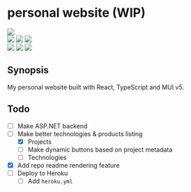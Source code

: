# personal website (WIP)

[![](https://img.shields.io/github/license/tappitikarrass/personal-website)](#)
<br>
[![](https://img.shields.io/badge/-pnpm-pnpm?logo=pnpm&logoColor=&colorB=black)](#)
[![](https://img.shields.io/badge/-ESLint-4B32C3?logo=ESLint&logoColor=white)](#)
[![](https://img.shields.io/badge/-Prettier-F7B93E?logo=Prettier&logoColor=black)](#)
<br>
[![](https://img.shields.io/badge/-TypeScript-3178C6?logo=TypeScript&logoColor=&colorB=white)](#)
[![](https://img.shields.io/badge/-React-React?logo=React&colorA=black&colorB=black&logoColor=61DAFB)](#)
[![](https://img.shields.io/badge/-MUI%20v5-3178C6?logo=MUI&logoColor=white&colorB=007FFF)](#)

## Synopsis

My personal website built with React, TypeScript and MUI v5.

## Todo

- [ ] Make ASP.NET backend
- [ ] Make better technologies & products listing
  - [x] Projects
  - [ ] Make dynamic buttons based on project metadata
  - [ ] Technologies
- [x] Add repo readme rendering feature
- [ ] Deploy to Heroku
  - [ ] Add `heroku.yml`

<!-- ## create-react-app readme -->
<!---->
<!-- ### Available Scripts -->
<!---->
<!-- In the project directory, you can run: -->
<!---->
<!-- #### `npm start` -->
<!---->
<!-- Runs the app in the development mode.\ -->
<!-- Open [http://localhost:3000](http://localhost:3000) to view it in the browser. -->
<!---->
<!-- The page will reload if you make edits.\ -->
<!-- You will also see any lint errors in the console. -->
<!---->
<!-- #### `npm test` -->
<!---->
<!-- Launches the test runner in the interactive watch mode.\ -->
<!-- See the section about [running tests](https://facebook.github.io/create-react-app/docs/running-tests) for more information. -->
<!---->
<!-- #### `npm run build` -->
<!---->
<!-- Builds the app for production to the `build` folder.\ -->
<!-- It correctly bundles React in production mode and optimizes the build for the best performance. -->
<!---->
<!-- The build is minified and the filenames include the hashes.\ -->
<!-- Your app is ready to be deployed! -->
<!---->
<!-- See the section about [deployment](https://facebook.github.io/create-react-app/docs/deployment) for more information. -->

<!-- ### `npm run eject` -->
<!---->
<!-- **Note: this is a one-way operation. Once you `eject`, you can’t go back!** -->
<!---->
<!-- If you aren’t satisfied with the build tool and configuration choices, you can `eject` at any time. This command will remove the single build dependency from your project. -->
<!---->
<!-- Instead, it will copy all the configuration files and the transitive dependencies (webpack, Babel, ESLint, etc) right into your project so you have full control over them. All of the commands except `eject` will still work, but they will point to the copied scripts so you can tweak them. At this point you’re on your own. -->
<!---->
<!-- You don’t have to ever use `eject`. The curated feature set is suitable for small and middle deployments, and you shouldn’t feel obligated to use this feature. However we understand that this tool wouldn’t be useful if you couldn’t customize it when you are ready for it. -->
